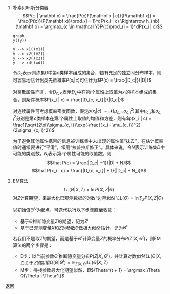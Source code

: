 1. 朴素贝叶斯分类器
    $$P(c | \mathbf x) = \frac{P(c)P(\mathbf x | c)}{P(\mathbf x)} = \frac{P(c)}{P(\mathbf x)}\prod_{i = 1}^dP(x_i | c) \Rightarrow h_{nb}(\mathbf x) = \argmax_{c \in \mathcal Y}P(c)\prod_{i = 1}^dP(x_i | c)$$
    ```mermaid
    graph
    y((y))

    y --> x1((x1))
    y --> x2((x2))
    y --> x3((x3))
    y --> xd((xd))
    ```
    令$D_c$表示训练集$D$中第$c$类样本组成的集合，若有充足的独立同分布样本，则可容易地估计出类先验概率$P(x_i | c)$可估计为$P(c) = \frac{|D_c|}{|D|}$
    
    对离散属性而言，令$D_{c, x_i}$表示$D_c$中在第$i$个属性上取值为$x_i$的样本组成的集合，则条件概率$P(x_i | c) = \frac{|D_{c, x_i}|}{|D_c|}$
    
    对连续属性可考虑概率密度函数，假定$p(x_i | c) \sim \mathcal N(\mu_{c, i}, \sigma_{c, i}^2)$其中$\mu_{c, i}$和$\sigma_{c, i}^2$分别是第$c$类样本在第$i$个属性上取值的均值和方差，则有$p(x_i | c) = \frac1{\sqrt{2\pi}\sigma_{c, i}}\exp(-\frac{(x_i - \mu_{c, i})^2}{2\sigma_{c, i}^2})$
    
    为了避免其他属性携带的信息被训练集中未出现的属性值“抹去”，在估计概率值时通常要进行“平滑”，常用“拉普拉斯修正”。具体来说，令$N$表示训练集$D$中可能的类别数，$N_i$表示第$i$个属性可能的取值数，则
    $$\hat P(c) = \frac{|D_c|  +1}{|D| + N}$$
    $$\hat P(x_i | c) = \frac{|D_{c, x_i}| + 1}{|D_c| + N_i}$$
3. EM算法
    $$LL(\Theta | X, Z) = \ln P(X, Z | \Theta)$$
    对$Z$计算期望，来最大化已观测数据的对数“边际似然”$LL(\Theta) = \ln\sum_ZP(X, Z | \Theta)$

    以初始值$\Theta^0$为起点，可迭代执行以下步骤直至收敛：

    - 基于$\Theta$推断隐变量$Z$的期望，记为$Z^t$
    - 基于已观测变量$X$和$Z$对参数$\Theta$做极大似然估计，记为$\Theta^t$
    
    若我们不是取$Z$的期望，而是基于$\Theta^t$计算变量$Z$的概率分布$P(Z | X, \Theta^t)$，则EM算法的两个步骤是：
    - E步：以当前参数$\Theta^t$推断隐变量分布$P(Z | X, \Theta^t)$，并计算对数似然$LL(\Theta | X, Z)$关于$Z$的期望$Q(\Theta | \Theta^t) = \mathbb E_{Z | X, \Theta^t}LL(\Theta | X, Z)$
    - M步：寻找参数最大化期望似然，即$\Theta^{t + 1} = \argmax_\Theta Q(\Theta | \Theta^t)$

[返回](readme.md)